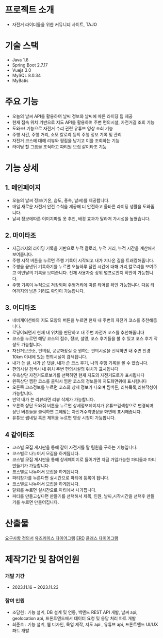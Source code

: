 # 프로젝트 소개
- 자전거 라이더들을 위한 커뮤니티 사이트, TAJO

# 기술 스택
- Java 1.8
- Spring Boot 2.7.17
- Vuejs 3.0
- MySQL 8.0.34
- MyBatis

# 주요 기능
- 오늘의 날씨 API를 활용하여 날씨 정보와  날씨에 따른 라이딩 팁 제공
- 현재 접속 위치 기반으로 지도 API를 활용하여 주변 편의시설, 자전거길 조회 기능
- 도와조! 기능으로 자전거 수리 관련 유튜브 영상 조회 기능
- 주행 시간, 주행 거리, 소모 칼로리 등의 주행 정보 기록 및 관리
- 자전거 코스에 대해 리뷰와 평점을 남기고 이를 조회하는 기능
- 라이딩 할 그룹을 조직하고 파티원 모집 같이타조 기능

# 기능 상세
## 1. 메인페이지
- 오늘의 날씨 정보(기온, 습도, 풍속, 날씨)를 제공합니다.
- 매일 새로운 자전거 안전 수칙을 제공해 더 안전하고 올바른 라이딩 생활을 도와줍니다.
- 날씨 정보에따른 이미지파일 옷 추천, 배경 효과가 달라져 가시성을 높혔습니다.


## 2. 마이타조
- 지금까지의 라이딩 기록을 기반으로 누적 칼로리, 누적 거리, 누적 시간을 계산해서 보여줍니다.
- 주행 시작 버튼을 누르면 주행 기록이 시작되고 내가 지나온 길을 트래킹해줍니다.
- 주행을 끝낸뒤 기록하기를 누르면 오늘하루 달린 시간에 대해 거리,칼로리를 보여주고 이번달의 기록을 보여줍니다. 전체 사용자중 상위 몇프로인지 확인이 가능합니다.
- 주행 기록이 누적으로 저장되며 주행거리에 따른 티어를 확인 가능합니다. 다음 티어까지의 남은 거리도 확인이 가능합니다.

## 3. 어디타조
- 네비게이션바의 지도 모양의 버튼을 누르면 현재 내 주변의 자전거 코스를 추천해줍니다.
- 로딩이되면서 현재 내 위치를 판단하고 내 주변 자전거 코스를 추천해줍니다
- 코스를 누르면 해당 코스의 점수, 정보, 설명, 코스 후기들을 볼 수 있고 코스 후기 작성도 가능합니다.
- 자전거보관소, 편의점, 공공화장실 중 원하는 편의시설을 선택하면 내 주변 반경 10km 이내에 있는 편의시설이 검색됩니다.
- 내가 쓴 글, 내가 쓴 댓글, 내가 쓴 코스 후기, 나의 주행 기록을 볼 수 있습니다.
- 편의시설 검색시 내 위치 주변 편의시설의 위치가 표시됩니다
- 우측상단 자전거도로보기를 선택하면 현재 지도의 자전거도로가 표시됩니다
- 왼쪽상단 찜한 코스를 클릭시 찜한 코스의 정보들이 지도화면위에 표시됩니다
- 오른쪽 코스정보를 누르면 코스의 상세 정보가 나오며 찜버튼, 리뷰목록,리뷰작성이 가능합니다.
- 만약 내가 쓴 리뷰라면 리뷰 삭제가 가능합니다.
- 오른쪽 상단 도와줘 버튼을 누르면 상세정보페이지가 유튜브검색창으로 변경되며 상단 버튼들을 클릭하면 그에맞는 자전거수리영상을 화면에 표시해줍니다.
- 유튜브 썸네일 혹은 제목을 누르면 영상 시청이 가능합니다.


## 4 같이타조

- 코스별 모집 게시판을 통해 같이 자전거를 탈 팀원을 구하는 기능입니다.
- 코스별로 나누어서 모집을 하게됩니다.
- 코스별 모집 게시판을 통해 상세페이지로 들어가면 지금 가입가능한 파티들과 파티만들기가 가능합니다.
- 코스별로 나누어서 모집을 하게됩니다.
- 파티참가를 누른다면 실시간으로 파티에 등록이 됩니다.
- 코스별로 나누어서 모집을 하게됩니다.
- 탈퇴를 누르면 실시간으로 파티에서 나가집니다.
- 파티를 만들고싶다면 만들기를 선택해서 제목, 인원, 날짜,시작시간을 선택후 만들기를 누르면 만들어집니다.

# 산출물
[요구사항 정의서]() 
[유즈케이스 다이어그램]() 
[ERD]()
[클래스 다이어그램]() 

# 제작기간 및 참여인원
### 개발 기간
- 2023.11.16 ~ 2023.11.23

### 참여 인원
- 조담현 : 기능 설계, DB 설계 및 연동, 백엔드 REST API 개발, 날씨 api, geolocation api, 프론트엔드에서 데이터 요청 및 응답 처리 파트 개발
- 최준호 : 기능 설계, 웹 디자인, 목업 제작, 지도 api , 유튜브 api, 프론트엔드 UI/UX 파트 개발
